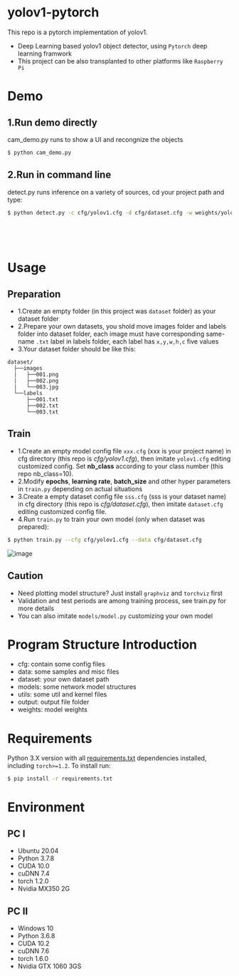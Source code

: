 # yolov1-pytorch
This repo is a pytorch implementation of yolov1.
* Deep Learning based yolov1 object detector, using `Pytorch` deep learning framwork
* This project can be also transplanted to other platforms like `Raspberry Pi`

# Demo
## 1.Run demo directly
cam_demo.py runs to show a UI and recongnize the objects
```bash
$ python cam_demo.py
```

## 2.Run in command line
detect.py runs inference on a variety of sources, cd your project path and type:
```bash
$ python detect.py -c cfg/yolov1.cfg -d cfg/dataset.cfg -w weights/yolov1.pth --source 0  # webcam
                                                                                       file.jpg  # image 
                                                                                       file.mp4  # video
                                                                                       path/*.jpg # img folder path
                                                                                       path/*.mp4 # video folder path
```

# Usage
## Preparation
* 1.Create an empty folder (in this project was `dataset` folder) as your dataset folder
* 2.Prepare your own datasets, you shold move images folder and labels folder into dataset folder, each image must have corresponding same-name `.txt` label in labels folder, each label has `x,y,w,h,c` five values
* 3.Your dataset folder should be like this:
```
dataset/
  ├──images
  |   ├──001.png
  |   ├──002.png
  |   └──003.jpg
  └──labels 
      ├──001.txt
      ├──002.txt
      └──003.txt
```

## Train
* 1.Create an empty model config file `xxx.cfg` (xxx is your project name) in cfg directory (this repo is *cfg/yolov1.cfg*), then imitate `yolov1.cfg` editing customized config. Set **nb_class** according to your class number (this repo nb_class=10).
* 2.Modify **epochs**, **learning rate**, **batch_size** and other hyper parameters in `train.py` depending on actual situations
* 3.Create a empty dataset config file `sss.cfg` (sss is your dataset name) in cfg directory (this repo is *cfg/dataset.cfg*), then imitate `dataset.cfg` editing customized config file.
* 4.Run `train.py` to train your own model (only when dataset was prepared):
```bash 
$ python train.py --cfg cfg/yolov1.cfg --data cfg/dataset.cfg
```
![image](https://github.com/ivanwhaf/yolov1-pytorch/blob/master/data/batch0.png)

## Caution
* Need plotting model structure? Just install `graphviz` and `torchviz` first
* Validation and test periods are among training process, see train.py for more details
* You can also imitate `models/model.py` customizing your own model

# Program Structure Introduction
* cfg: contain some config files
* data: some samples and misc files
* dataset: your own dataset path
* models: some network model structures
* utils: some util and kernel files
* output: output file folder
* weights: model weights

# Requirements
Python 3.X version with all [requirements.txt](https://github.com/ivanwhaf/yolov1-pytorch/blob/master/requirements.txt) dependencies installed, including `torch>=1.2`. To install run:
```bash
$ pip install -r requirements.txt
```

# Environment
## PC Ⅰ
* Ubuntu 20.04
* Python 3.7.8
* CUDA 10.0
* cuDNN 7.4
* torch 1.2.0
* Nvidia MX350 2G

## PC Ⅱ
* Windows 10
* Python 3.6.8
* CUDA 10.2
* cuDNN 7.6
* torch 1.6.0
* Nvidia GTX 1060 3GS